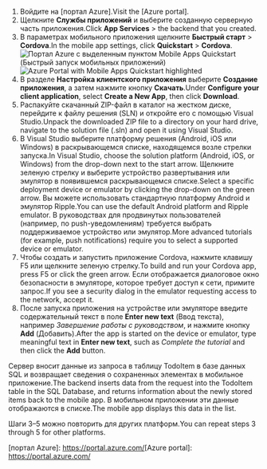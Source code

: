 
1. <span data-ttu-id="01512-101">Войдите на [портал Azure].</span><span class="sxs-lookup"><span data-stu-id="01512-101">Visit the [Azure portal].</span></span>
2. <span data-ttu-id="01512-102">Щелкните **Службы приложений** и выберите созданную серверную часть приложения.</span><span class="sxs-lookup"><span data-stu-id="01512-102">Click **App Services** > the backend that you created.</span></span>
3. <span data-ttu-id="01512-103">В параметрах мобильного приложения щелкните **Быстрый старт** > **Cordova**.</span><span class="sxs-lookup"><span data-stu-id="01512-103">In the mobile app settings, click **Quickstart** > **Cordova**.</span></span>
<span data-ttu-id="01512-104">![Портал Azure с выделенным пунктом Mobile Apps Quickstart (Быстрый запуск мобильных приложений)][quickstart]</span><span class="sxs-lookup"><span data-stu-id="01512-104">![Azure Portal with Mobile Apps Quickstart highlighted][quickstart]</span></span>
4. <span data-ttu-id="01512-105">В разделе **Настройка клиентского приложения** выберите **Создание приложения**, а затем нажмите кнопку **Скачать**.</span><span class="sxs-lookup"><span data-stu-id="01512-105">Under **Configure your client application**, select **Create a New App**, then click **Download**.</span></span>
2. <span data-ttu-id="01512-106">Распакуйте скачанный ZIP-файл в каталог на жестком диске, перейдите к файлу решения (SLN) и откройте его с помощью Visual Studio.</span><span class="sxs-lookup"><span data-stu-id="01512-106">Unpack the downloaded ZIP file to a directory on your hard drive, navigate to the solution file (.sln) and  open it using Visual Studio.</span></span>
3. <span data-ttu-id="01512-107">В Visual Studio выберите платформу решения (Android, iOS или Windows) в раскрывающемся списке, находящемся возле стрелки запуска.</span><span class="sxs-lookup"><span data-stu-id="01512-107">In Visual Studio, choose the solution platform (Android, iOS, or Windows) from the drop-down next to the start arrow.</span></span> <span data-ttu-id="01512-108">Щелкните зеленую стрелку и выберите устройство развертывания или эмулятор в появившемся раскрывающемся списке.</span><span class="sxs-lookup"><span data-stu-id="01512-108">Select a specific deployment device or emulator by clicking the drop-down on the green arrow.</span></span> <span data-ttu-id="01512-109">Вы можете использовать стандартную платформу Android и эмулятор Ripple.</span><span class="sxs-lookup"><span data-stu-id="01512-109">You can use the default Android platform and Ripple emulator.</span></span> <span data-ttu-id="01512-110">В руководствах для продвинутых пользователей (например, по push-уведомлениям) требуется выбрать поддерживаемое устройство или эмулятор.</span><span class="sxs-lookup"><span data-stu-id="01512-110">More advanced tutorials (for example, push notifications) require you to select a supported device or emulator.</span></span>
4. <span data-ttu-id="01512-111">Чтобы создать и запустить приложение Cordova, нажмите клавишу F5 или щелкните зеленую стрелку.</span><span class="sxs-lookup"><span data-stu-id="01512-111">To build and run your Cordova app, press F5 or click the green arrow.</span></span> <span data-ttu-id="01512-112">Если отображается диалоговое окно безопасности в эмуляторе, которое требует доступ к сети, примите запрос.</span><span class="sxs-lookup"><span data-stu-id="01512-112">If you see a security dialog in the emulator requesting access to the network, accept it.</span></span>
5. <span data-ttu-id="01512-113">После запуска приложения на устройстве или эмуляторе введите содержательный текст в поле **Enter new text** (Ввод текста), например *Завершение работы с руководством*, и нажмите кнопку **Add** (Добавить).</span><span class="sxs-lookup"><span data-stu-id="01512-113">After the app is started on the device or emulator, type meaningful text in **Enter new text**, such  as *Complete the tutorial* and then click the **Add** button.</span></span>

<span data-ttu-id="01512-114">Сервер вносит данные из запроса в таблицу TodoItem в базе данных SQL и возвращает сведения о сохраненных элементах в мобильное приложение.</span><span class="sxs-lookup"><span data-stu-id="01512-114">The backend inserts data from the request into the TodoItem table in the SQL Database, and returns information about the newly stored items back to the mobile app.</span></span> <span data-ttu-id="01512-115">В мобильном приложении эти данные отображаются в списке.</span><span class="sxs-lookup"><span data-stu-id="01512-115">The mobile app displays this data in the list.</span></span>

<span data-ttu-id="01512-116">Шаги 3–5 можно повторить для других платформ.</span><span class="sxs-lookup"><span data-stu-id="01512-116">You can repeat steps 3 through 5 for other platforms.</span></span>

<!-- Images. -->
[quickstart]: ./media/app-service-mobile-configure-new-backend/quickstart.png

<!-- URLs -->
<span data-ttu-id="01512-117">[портал Azure]: https://portal.azure.com/</span><span class="sxs-lookup"><span data-stu-id="01512-117">[Azure portal]: https://portal.azure.com/</span></span>
